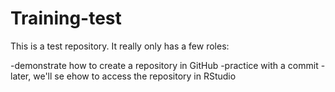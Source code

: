 # Training-test
This is a test repository. It really only has a few roles: 

-demonstrate how to create a repository in GitHub
-practice with a commit 
-later, we'll se ehow to access the repository in RStudio 
